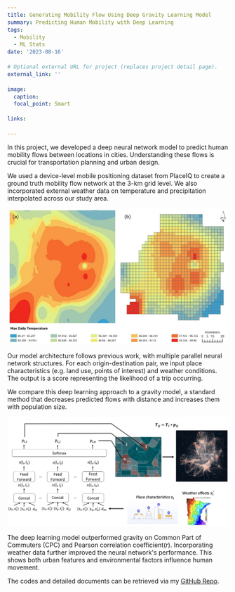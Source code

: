 ```yaml
---
title: Generating Mobility Flow Using Deep Gravity Learning Model
summary: Predicting Human Mobility with Deep Learning
tags:
  - Mobility
  - ML Stats
date: '2023-08-16'

# Optional external URL for project (replaces project detail page).
external_link: ''

image:
  caption: 
  focal_point: Smart

links:

---
```

In this project, we developed a deep neural network model to predict human mobility flows between locations in cities. Understanding these flows is crucial for transportation planning and urban design.

We used a device-level mobile positioning dataset from PlaceIQ to create a ground truth mobility flow network at the 3-km grid level. We also incorporated external weather data on temperature and precipitation interpolated across our study area.

![weather](weather.jpg)

Our model architecture follows previous work, with multiple parallel neural network structures. For each origin-destination pair, we input place characteristics (e.g. land use, points of interest) and weather conditions. The output is a score representing the likelihood of a trip occurring.

We compare this deep learning approach to a gravity model, a standard method that decreases predicted flows with distance and increases them with population size.

![diagram](diagram.jpg)

The deep learning model outperformed gravity on Common Part of Commuters (CPC) and Pearson correlation coefficient(<i>r</i>). Incorporating weather data further improved the neural network's performance. This shows both urban features and environmental factors influence human movement.

The codes and detailed documents can be retrieved via my [GitHub Repo](https://github.com/YaxuanSeanZhang/deep-gravity).
